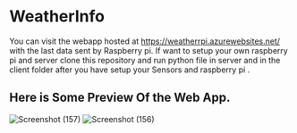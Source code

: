 # WeatherInfo
You can visit the webapp hosted at https://weatherrpi.azurewebsites.net/ with the last data sent by Raspberry pi.
If  want to setup your own raspberry pi and server  clone this repository and run python file in server and in the client folder after you have setup your Sensors and raspberry pi .

## Here is Some Preview Of the Web App.

![Screenshot (157)](https://github.com/Sushanta-Das/WeatherInfo/assets/116519972/796f7b3c-c5f3-4efc-88c9-40751adcf919)
![Screenshot (156)](https://github.com/Sushanta-Das/WeatherInfo/assets/116519972/5a6d6551-8394-4942-822e-d060bf8bc40c)
